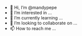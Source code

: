 - 👋 Hi, I’m @mandypepe
- 👀 I’m interested in ...
- 🌱 I’m currently learning ...
- 💞️ I’m looking to collaborate on ...
- 📫 How to reach me ...

<!---
mandypepe/mandypepe is a ✨ special ✨ repository because its `README.md` (this file) appears on your GitHub profile.
You can click the Preview link to take a look at your changes.
--->

